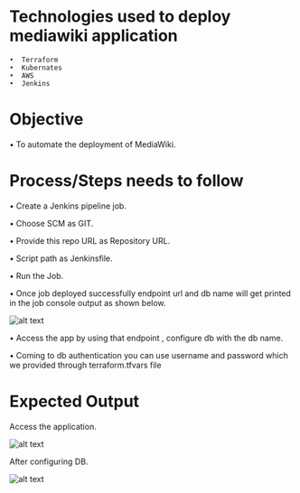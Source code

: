 # Technologies used to deploy mediawiki application
   
    •  Terraform 
    •  Kubernates 
    •  AWS
    •  Jenkins 

# Objective

•	To automate the deployment of MediaWiki.

# Process/Steps needs to follow

•	Create a Jenkins pipeline job.

•	Choose SCM as GIT.

•	Provide this repo URL as Repository URL.

•	Script path as Jenkinsfile.

•	Run the Job.

•	Once job deployed successfully endpoint url and db name will get printed in the job console output as shown below.
 
![alt text](https://mediaimag.s3-us-west-2.amazonaws.com/media-3.JPG)

•	Access the app by using that endpoint , configure db with the db name.

•	Coming to db authentication you can use username and password which we provided through terraform.tfvars file

# Expected Output

Access the application.

![alt text](https://mediaimag.s3-us-west-2.amazonaws.com/media-1.JPG)

After configuring DB.

![alt text](https://mediaimag.s3-us-west-2.amazonaws.com/media-2.JPG)

